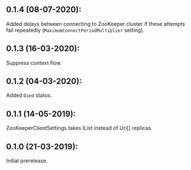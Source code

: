 ## 0.1.4 (08-07-2020):

Added delays between connecting to ZooKeeper cluster if these attempts fail repeatedly (`MaximumConnectPeriodMultiplier` setting).

## 0.1.3 (16-03-2020):

Suppress context flow.

## 0.1.2 (04-03-2020):

Added `Died` status.

## 0.1.1 (14-05-2019): 

ZooKeeperClientSettings takes IList<Uri> instead of Uri[] replicas.

## 0.1.0 (21-03-2019): 

Initial prerelease.